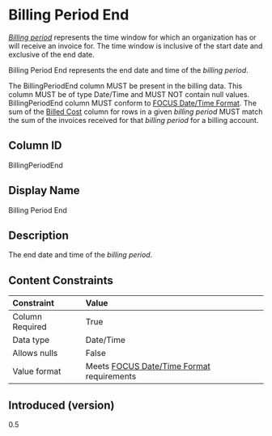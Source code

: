 # Billing Period End

[*Billing period*](#glossary:billing-period) represents the time window for which an organization has or will receive an invoice for. The time window is inclusive of the start date and exclusive of the end date.

Billing Period End represents the end date and time of the *billing period*.

The BillingPeriodEnd column MUST be present in the billing data. This column MUST be of type Date/Time and MUST NOT contain null values. BillingPeriodEnd column MUST conform to [FOCUS Date/Time Format](#date/timeformat). The sum of the [Billed Cost](#billedcost) column for rows in a given *billing period* MUST match the sum of the invoices received for that *billing period* for a billing account.

## Column ID

BillingPeriodEnd

## Display Name

Billing Period End

## Description

The end date and time of the *billing period*.

## Content Constraints

| Constraint      | Value                                                         |
|:----------------|:--------------------------------------------------------------|
| Column Required | True                                                          |
| Data type       | Date/Time                                                     |
| Allows nulls    | False                                                         |
| Value format    | Meets [FOCUS Date/Time Format](#date/timeformat) requirements |

## Introduced (version)

0.5
